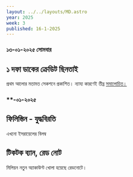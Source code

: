 ```yaml
---
layout: ../../layouts/MD.astro
year: 2025
week: 3
published: 16-1-2025
---
```

### ১৩-০১-২০২৫ সোমবার
## ১ দফা ডাকের ক্রেডিট ছিনতাই
প্রথম আলোর মতামত সেকশনে প্রকাশিত। ন্যায্য কারণেই তীব্র [সমালোচিত।](https://web.facebook.com/AsifAdnan88/posts/pfbid02nRrvG3v5FT4Mfarw9GDQqNBCNvyKsaiukJ5NdLysYyfXx35BB6trWkRdeMCETXkQl)
### **-০১-২০২৫
## ফিলিস্তিন - যুদ্ধবিরতি
এখনো ইসরায়েলের বিলম্ব
## টিকটক ব্যান, রেড নোট
মিলিয়ন নতুন অ্যাকাউণ্ট খোলা হয়েছে রেডনোটে। 
